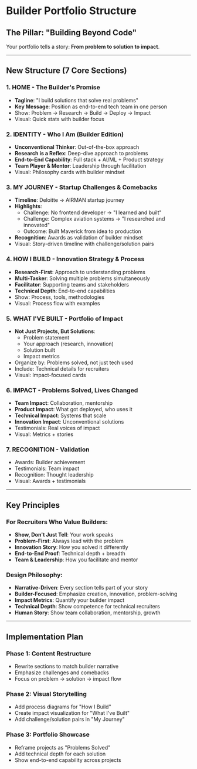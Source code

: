 # Builder Portfolio Structure

## The Pillar: **"Building Beyond Code"**

Your portfolio tells a story: **From problem to solution to impact**.

---

## New Structure (7 Core Sections)

### 1. **HOME** - The Builder's Promise
- **Tagline**: "I build solutions that solve real problems"
- **Key Message**: Position as end-to-end tech team in one person
- Show: Problem → Research → Build → Deploy → Impact
- Visual: Quick stats with builder focus

### 2. **IDENTITY** - Who I Am (Builder Edition)
- **Unconventional Thinker**: Out-of-the-box approach
- **Research is a Reflex**: Deep-dive approach to problems
- **End-to-End Capability**: Full stack + AI/ML + Product strategy
- **Team Player & Mentor**: Leadership through facilitation
- Visual: Philosophy cards with builder mindset

### 3. **MY JOURNEY** - Startup Challenges & Comebacks
- **Timeline**: Deloitte → AIRMAN startup journey
- **Highlights**:
  - Challenge: No frontend developer → "I learned and built"
  - Challenge: Complex aviation systems → "I researched and innovated"
  - Outcome: Built Maverick from idea to production
- **Recognition**: Awards as validation of builder mindset
- Visual: Story-driven timeline with challenge/solution pairs

### 4. **HOW I BUILD** - Innovation Strategy & Process
- **Research-First**: Approach to understanding problems
- **Multi-Tasker**: Solving multiple problems simultaneously
- **Facilitator**: Supporting teams and stakeholders
- **Technical Depth**: End-to-end capabilities
- Show: Process, tools, methodologies
- Visual: Process flow with examples

### 5. **WHAT I'VE BUILT** - Portfolio of Impact
- **Not Just Projects, But Solutions**: 
  - Problem statement
  - Your approach (research, innovation)
  - Solution built
  - Impact metrics
- Organize by: Problems solved, not just tech used
- Include: Technical details for recruiters
- Visual: Impact-focused cards

### 6. **IMPACT** - Problems Solved, Lives Changed
- **Team Impact**: Collaboration, mentorship
- **Product Impact**: What got deployed, who uses it
- **Technical Impact**: Systems that scale
- **Innovation Impact**: Unconventional solutions
- Testimonials: Real voices of impact
- Visual: Metrics + stories

### 7. **RECOGNITION** - Validation
- Awards: Builder achievement
- Testimonials: Team impact
- Recognition: Thought leadership
- Visual: Awards + testimonials

---

## Key Principles

### For Recruiters Who Value Builders:
- **Show, Don't Just Tell**: Your work speaks
- **Problem-First**: Always lead with the problem
- **Innovation Story**: How you solved it differently
- **End-to-End Proof**: Technical depth + breadth
- **Team & Leadership**: How you facilitate and mentor

### Design Philosophy:
- **Narrative-Driven**: Every section tells part of your story
- **Builder-Focused**: Emphasize creation, innovation, problem-solving
- **Impact Metrics**: Quantify your builder impact
- **Technical Depth**: Show competence for technical recruiters
- **Human Story**: Show team collaboration, mentorship, growth

---

## Implementation Plan

### Phase 1: Content Restructure
- Rewrite sections to match builder narrative
- Emphasize challenges and comebacks
- Focus on problem → solution → impact flow

### Phase 2: Visual Storytelling
- Add process diagrams for "How I Build"
- Create impact visualization for "What I've Built"
- Add challenge/solution pairs in "My Journey"

### Phase 3: Portfolio Showcase
- Reframe projects as "Problems Solved"
- Add technical depth for each solution
- Show end-to-end capability across projects


